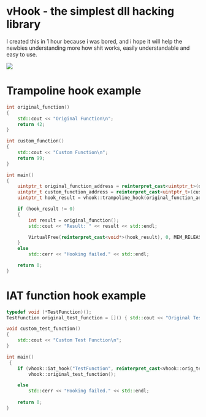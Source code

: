 # vHook - the simplest dll hacking library

I created this in 1 hour because i was bored, and i hope it will help the newbies understanding more how shit works, easily understandable and easy to use.

<img src="https://cdn.discordapp.com/attachments/1142220291859292411/1174944962853474394/image.png"/>

# Trampoline hook example
```cpp
int original_function() 
{
    std::cout << "Original Function\n";
    return 42;
}

int custom_function() 
{
    std::cout << "Custom Function\n";
    return 99;
}

int main() 
{
    uintptr_t original_function_address = reinterpret_cast<uintptr_t>(original_function);
    uintptr_t custom_function_address = reinterpret_cast<uintptr_t>(custom_function);
    uintptr_t hook_result = vhook::trampoline_hook(original_function_address, custom_function_address, 5);

    if (hook_result != 0) 
    {
        int result = original_function();
        std::cout << "Result: " << result << std::endl;

        VirtualFree(reinterpret_cast<void*>(hook_result), 0, MEM_RELEASE);
    } 
    else 
        std::cerr << "Hooking failed." << std::endl;

    return 0;
}
```

# IAT function hook example
```cpp
typedef void (*TestFunction)();
TestFunction original_test_function = []() { std::cout << "Original Test Function\n"; };

void custom_test_function() 
{
    std::cout << "Custom Test Function\n";
}

int main()
 {
    if (vhook::iat_hook("TestFunction", reinterpret_cast<vhook::orig_test_func>(vhook::custom_test_function))) 
        vhook::original_test_function();

    else
        std::cerr << "Hooking failed." << std::endl;
    
    return 0;
}
```
